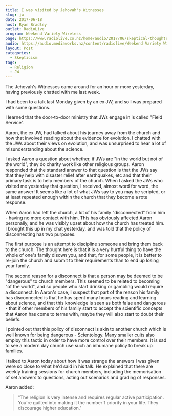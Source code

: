 ```yaml
---
title: I was visited by Jehovah's Witnesses
slug: jw
date: 2017-06-18
host: Ryan Bradley
outlet: RadioLive
program: Weekend Variety Wireless
page: https://www.radiolive.co.nz/home/audio/2017/06/skeptical-thoughts-with-mark-honeychurch0.html
audio: https://audio.mediaworks.nz/content/radiolive/Weekend Variety Wireless/June 17/18_06_17_Skeptical.mp3
layout: Post
categories:
  - Skepticism
tags:
  - Religion
  - JW
---
```


The Jehovah's Witnesses came around for an hour or more yesterday, having previously chatted with me last week.

<!-- more -->

I had been to a talk last Monday given by an ex JW, and so I was prepared with some questions.

I learned that the door-to-door ministry that JWs engage in is called "Field Service".

Aaron, the ex JW, had talked about his journey away from the church and how that involved reading about the evidence for evolution. I chatted with the JWs about their views on evolution, and was unsurprised to hear a lot of misunderstanding about the science.

I asked Aaron a question about whether, if JWs are "in the world but not of the world", they do charity work like other religious groups. Aaron responded that the standard answer to that question is that the JWs say that they help with disaster relief after earthquakes, etc and that their primary task is to help members of the church. When I asked the JWs who visited me yesterday that question, I received, almost word for word, the same answer! It seems like a lot of what JWs say to you may be scripted, or at least repeated enough within the church that they become a rote response.

When Aaron had left the church, a lot of his family "disconnected" from him - having no more contact with him. This has obviously affected Aaron personally, and he was visibly upset about how the church has treated him. I brought this up in my chat yesterday, and was told that the policy of disconnecting has two purposes.

The first purpose is an attempt to discipline someone and bring them back to the church. The thought here is that it is a very hurtful thing to have the whole of one's family disown you, and that, for some people, it is better to re-join the church and submit to their requirements than to end up losing your family.

The second reason for a disconnect is that a person may be deemed to be "dangerous" to church members. This seemed to be related to becoming "of the world", and so people who start drinking or gambling would require a disconnect. In Aaron's case, I suspect that part of the reason his family has disconnected is that he has spent many hours reading and learning about science, and that this knowledge is seen as both false and dangerous - that if other members of his family start to accept the scientific concepts that Aaron has come to terms with, maybe they will also start to doubt their beliefs.

I pointed out that this policy of disconnect is akin to another church which is well known for being dangerous - Scientology. Many smaller cults also employ this tactic in order to have more control over their members. It is sad to see a modern day church use such an inhumane policy to break up families.

I talked to Aaron today about how it was strange the answers I was given were so close to what he'd said in his talk. He explained that there are weekly training sessions for church members, including the memorisation of set answers to questions, acting out scenarios and grading of responses.

Aaron added:

> "The religion is very intense and requires regular active participation. You're guilted into making it the number 1 priority in your life. They discourage higher education."
